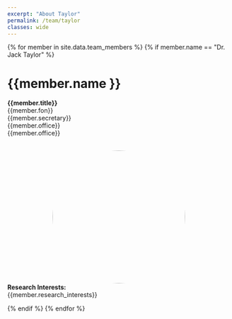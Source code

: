 ```yaml
---
excerpt: "About Taylor"
permalink: /team/taylor
classes: wide
---
```


<style> 
.teamImage{
    width: 300px;
    height: 300px;
    object-fit: cover;
    border-radius: 50%;
    display: block;
    margin-left: auto;
    margin-right: auto;
} 

.centeralign {
  text-align: center;
}

</style>



{% for member in site.data.team_members %}
{% if member.name == "Dr. Jack Taylor" %}
<div class="row">
    <div class="col-md-6">
        <p> <h1>{{member.name }}</h1> 
        <b>{{member.title}}</b> <br>
        {{member.fon}}<br>
        {{member.secretary}}<br>
        {{member.office}}<br>
        {{member.office}}</p><br>
    </div>
    <div class="col-md-6">
        <div class="mask">
        <img src="{{ site.url }}{{ site.baseurl }}/images/teampic/{{ member.photo }}" width="25%" class="image teamImage">
        </div>
    </div>
</div>

<div>
    <b> Research Interests:</b>
    <br>
    {{member.research_interests}}
</div>

{% endif %}
{% endfor %}